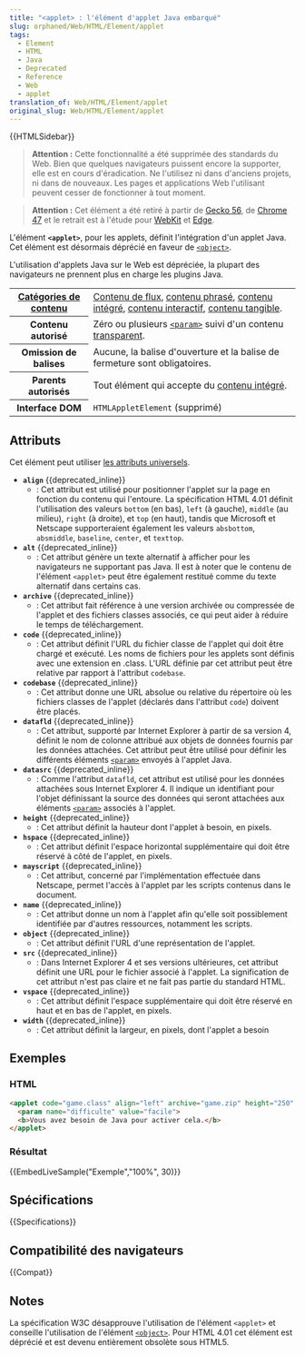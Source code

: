 ```yaml
---
title: "<applet> : l'élément d'applet Java embarqué"
slug: orphaned/Web/HTML/Element/applet
tags:
  - Element
  - HTML
  - Java
  - Deprecated
  - Reference
  - Web
  - applet
translation_of: Web/HTML/Element/applet
original_slug: Web/HTML/Element/applet
---
```


{{HTMLSidebar}}

> **Attention :** Cette fonctionnalité a été supprimée des standards du Web. Bien que quelques navigateurs puissent encore la supporter, elle est en cours d'éradication. Ne l'utilisez ni dans d'anciens projets, ni dans de nouveaux. Les pages et applications Web l'utilisant peuvent cesser de fonctionner à tout moment.

> **Attention :** Cet élément a été retiré à partir de [Gecko 56](https://bugzilla.mozilla.org/show_bug.cgi?id=1279218), de [Chrome 47](https://bugs.chromium.org/p/chromium/issues/detail?id=470301) et le retrait est à l'étude pour [WebKit](https://bugs.webkit.org/show_bug.cgi?id=157926) et [Edge](https://developer.microsoft.com/fr/microsoft-edge/platform/issues/11946645/).

L'élément **`<applet>`**, pour les applets, définit l'intégration d'un applet Java. Cet élément est désormais déprécié en faveur de [`<object>`](/fr/docs/Web/HTML/Element/object).

L'utilisation d'applets Java sur le Web est dépréciée, la plupart des navigateurs ne prennent plus en charge les plugins Java.

<table class="properties">
  <tbody>
    <tr>
      <th scope="row">
        <a href="/fr/docs/Web/Guide/HTML/Content_categories"
          >Catégories de contenu</a
        >
      </th>
      <td>
        <a href="/fr/docs/Web/Guide/HTML/Content_categories#flow_content"
          >Contenu de flux</a
        >,
        <a href="/fr/docs/Web/Guide/HTML/Content_categories#phrasing_content"
          >contenu phrasé</a
        >,
        <a href="/fr/docs/Web/Guide/HTML/Content_categories#embedded_content"
          >contenu intégré</a
        >,
        <a href="/fr/docs/Web/Guide/HTML/Content_categories#interactive_content"
          >contenu interactif</a
        >,
        <a href="/fr/docs/Web/Guide/HTML/Content_categories#palpable_content"
          >contenu tangible</a
        >.
      </td>
    </tr>
    <tr>
      <th scope="row">Contenu autorisé</th>
      <td>
        Zéro ou plusieurs
        <a href="/fr/docs/Web/HTML/Element/param"><code>&#x3C;param></code></a>
        suivi d'un contenu
        <a
          href="/fr/docs/Web/Guide/HTML/Content_categories#transparent_content_model"
          >transparent</a
        >.
      </td>
    </tr>
    <tr>
      <th scope="row">Omission de balises</th>
      <td>
        Aucune, la balise d'ouverture et la balise de fermeture sont
        obligatoires.
      </td>
    </tr>
    <tr>
      <th scope="row">Parents autorisés</th>
      <td>
        Tout élément qui accepte du
        <a href="/fr/docs/Web/Guide/HTML/Content_categories#embedded_content"
          >contenu intégré</a
        >.
      </td>
    </tr>
    <tr>
      <th scope="row">Interface DOM</th>
      <td><code>HTMLAppletElement</code> (supprimé)</td>
    </tr>
  </tbody>
</table>

## Attributs

Cet élément peut utiliser [les attributs universels](/fr/docs/Web/HTML/Global_attributes).

- **`align`** {{deprecated_inline}}
  - : Cet attribut est utilisé pour positionner l'applet sur la page en fonction du contenu qui l'entoure. La spécification HTML 4.01 définit l'utilisation des valeurs `bottom` (en bas), `left` (à gauche), `middle` (au milieu), `right` (à droite), et `top` (en haut), tandis que Microsoft et Netscape supporteraient également les valeurs `absbottom`, `absmiddle`, `baseline`, `center`, et `texttop`.
- **`alt`** {{deprecated_inline}}
  - : Cet attribut génère un texte alternatif à afficher pour les navigateurs ne supportant pas Java. Il est à noter que le contenu de l'élément `<applet>` peut être également restitué comme du texte alternatif dans certains cas.
- **`archive`** {{deprecated_inline}}
  - : Cet attribut fait référence à une version archivée ou compressée de l'applet et des fichiers classes associés, ce qui peut aider à réduire le temps de téléchargement.
- **`code`** {{deprecated_inline}}
  - : Cet attribut définit l'URL du fichier classe de l'applet qui doit être chargé et exécuté. Les noms de fichiers pour les applets sont définis avec une extension en .class. L'URL définie par cet attribut peut être relative par rapport à l'attribut `codebase`.
- **`codebase`** {{deprecated_inline}}
  - : Cet attribut donne une URL absolue ou relative du répertoire où les fichiers classes de l'applet (déclarés dans l'attribut `code`) doivent être placés.
- **`datafld`** {{deprecated_inline}}
  - : Cet attribut, supporté par Internet Explorer à partir de sa version 4, définit le nom de colonne attribué aux objets de données fournis par les données attachées. Cet attribut peut être utilisé pour définir les différents éléments [`<param>`](/fr/docs/Web/HTML/Element/param) envoyés à l'applet Java.
- **`datasrc`** {{deprecated_inline}}
  - : Comme l'attribut `datafld`, cet attribut est utilisé pour les données attachées sous Internet Explorer 4. Il indique un identifiant pour l'objet définissant la source des données qui seront attachées aux éléments [`<param>`](/fr/docs/Web/HTML/Element/param) associés à l'applet.
- **`height`** {{deprecated_inline}}
  - : Cet attribut définit la hauteur dont l'applet à besoin, en pixels.
- **`hspace`** {{deprecated_inline}}
  - : Cet attribut définit l'espace horizontal supplémentaire qui doit être réservé à côté de l'applet, en pixels.
- **`mayscript`** {{deprecated_inline}}
  - : Cet attribut, concerné par l'implémentation effectuée dans Netscape, permet l'accès à l'applet par les scripts contenus dans le document.
- **`name`** {{deprecated_inline}}
  - : Cet attribut donne un nom à l'applet afin qu'elle soit possiblement identifiée par d'autres ressources, notamment les scripts.
- **`object`** {{deprecated_inline}}
  - : Cet attribut définit l'URL d'une représentation de l'applet.
- **`src`** {{deprecated_inline}}
  - : Dans Internet Explorer 4 et ses versions ultérieures, cet attribut définit une URL pour le fichier associé à l'applet. La signification de cet attribut n'est pas claire et ne fait pas partie du standard HTML.
- **`vspace`** {{deprecated_inline}}
  - : Cet attribut définit l'espace supplémentaire qui doit être réservé en haut et en bas de l'applet, en pixels.
- **`width`** {{deprecated_inline}}
  - : Cet attribut définit la largeur, en pixels, dont l'applet a besoin

## Exemples

### HTML

```html
<applet code="game.class" align="left" archive="game.zip" height="250" width="350">
  <param name="difficulte" value="facile">
  <b>Vous avez besoin de Java pour activer cela.</b>
</applet>
```

### Résultat

{{EmbedLiveSample("Exemple","100%", 30)}}

## Spécifications

{{Specifications}}

## Compatibilité des navigateurs

{{Compat}}

## Notes

La spécification W3C désapprouve l'utilisation de l'élément `<applet>` et conseille l'utilisation de l'élément [`<object>`](/fr/docs/Web/HTML/Element/object). Pour HTML 4.01 cet élément est déprécié et est devenu entièrement obsolète sous HTML5.
